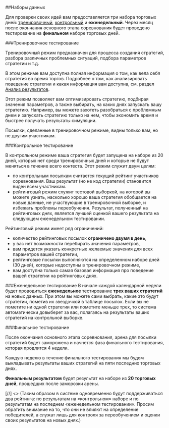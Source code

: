 ##Наборы данных

Для проверки своих идей вам предоставляется три набора торговых дней: [тренировочный](#training_mode), [контрольный](#) и **еженедельный**. Через месяц после окончания основного этапа соревнования будет проведено тестирование на **финальном** наборе торговых дней.

<a name="training_mode"></a>
###Тренировочное тестирование

Тренировочный режим предназначен для процесса создания стратегий, разбора различных проблемных ситуаций, подбора параметров стратегии и т.д. 

В этом режиме вам доступна полная информация о том, как вела себя стратегия во время торгов. Подробнее о том, как анализировать поведение стратегии и какая информация вам доступна, см. раздел [Анализ результатов](analysis/README.md).

Этот режим позволяет вам оптимизировать стратегию, подбирая значения параметров, а также выбирать, на каких днях запускать вашу стратегию. Например, вы можете захотеть разобраться с проблемным днем и запускать стратегию только на нем, чтобы экономить время и быстрее получать результаты симуляции.

Посылки, сделанные в тренировочном режиме, видны только вам, но не другим участникам.

<a name="control_mode"></a>
###Контрольное тестирование

В контрольном режиме ваша стратегия будет запущена на наборе из 20 дней, которых нет среди тренировочных дней и которые не будут меняться в течение всего контеста. Этот режим служит двум целям:
- по контрольным посылкам считается текущий рейтинг участников соревнования. Ваш результат (но не код стратегии) становится виден всем участникам.
- рейтинговый режим служит тестовой выборкой, на которой вы можете узнать, насколько хорошо ваша стратегия обобщается на новые данные, не участвующие в тренировочной выборке, и избежать проблемы переобучения.  Результат, полученный на рейтинговых днях, является лучшей оценкой вашего результата на следующем еженедельном тестировании.

Рейтинговый режим имеет ряд ограничений: 
- количество рейтинговых посылок **ограничено двумя в день**,
- у вас нет возможности перебирать значения параметров,
- вам придется указать конкретные желаемые значения для всех параметров вашей стратегии,
- рейтинговые посылки выполняются на определенном наборе дней (30 дней), которые недоступны в тренировочном режиме,
- вам доступна только самая базовая информация про поведение вашей стратегии на рейтинговых днях.

<a name="weekly_test"></a>
###Еженедельное тестирование
В начале каждой календарной недели будет проводиться **еженедельное** тестирование **трех ваших стратегий** на новых данных. При этом вы можете сами выбрать, какие это будут стратегии, пометив их звездочкой в таблице посылок. Если вы не пометите ни одной стратегии или пометите меньше трех, то система автоматически довыберет за вас, полагаясь на результаты ваших стратегий на контрольной выборке.

<a name="final_test"></a>
###Финальное тестирование

После окончания основного этапа соревнования, арена для посылки стратегий будет заморожена и начнется фаза финального тестирования, которая продлится 4 недели. 

Каждую неделю в течение финального тестирования мы будем выкладывать результаты ваших стратегий на пяти последних торговых днях.

**Финальным результатом** будет результат на наборе из **20 торговых дней**, прошедших после заморозки арены. 

[//] <> (Таким образом в системе одновременно будут поддерживаться два рейтинга: по результатам на «контрольном» наборе и по результатам на последнем «еженедельном тестировании». Просим обратить внимание на то, что они не влияют на определение победителей, а служат лишь для контроля за переобучением и оценки своих результатов на новых днях.)